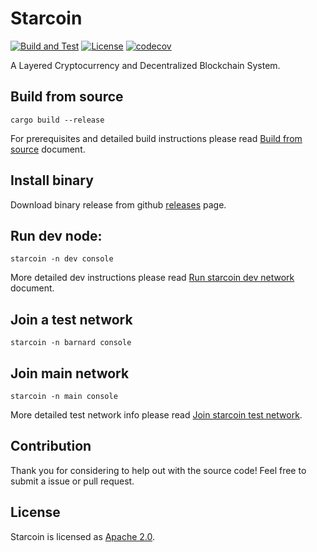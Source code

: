 # Starcoin

[![Build and Test](https://github.com/starcoinorg/starcoin/workflows/Build%20and%20Test/badge.svg)](https://github.com/starcoinorg/starcoin/actions?query=workflow%3A%22Build+and+Test%22+branch%3Amaster)
[![License](https://img.shields.io/badge/license-Apache-green.svg)](LICENSE)
[![codecov](https://codecov.io/gh/starcoinorg/starcoin/branch/master/graph/badge.svg)](https://codecov.io/gh/starcoinorg/starcoin)

A Layered Cryptocurrency and Decentralized Blockchain System.

## Build from source

```shell
cargo build --release 
```

For prerequisites and detailed build instructions please read [Build from source](https://developer.starcoin.org/en/setup/build/) document.

## Install binary

Download binary release from github [releases](https://github.com/starcoinorg/starcoin/releases) page.


## Run dev node:

```shell
starcoin -n dev console
```

More detailed dev instructions please read [Run starcoin dev network](https://developer.starcoin.org/en/runnetwork/) document.

## Join a test network

```shell
starcoin -n barnard console
```

## Join main network

```shell
starcoin -n main console
```

More detailed test network info please read [Join starcoin test network](https://developer.starcoin.org/en/runnetwork/).

## Contribution
Thank you for considering to help out with the source code! Feel free to submit a issue or pull request.

## License

Starcoin is licensed as [Apache 2.0](./LICENSE).
